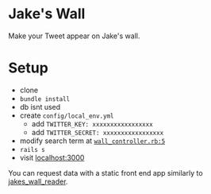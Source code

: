 # Jake's Wall

Make your Tweet appear on Jake's wall.

# Setup

- clone
- `bundle install`
- db isnt used
- create `config/local_env.yml`
  - add `TWITTER_KEY: xxxxxxxxxxxxxxxxx`
  - add `TWITTER_SECRET: xxxxxxxxxxxxxxxxx`
- modify search term at [`wall_controller.rb:5`](https://github.com/jakealbaugh/jakes_wall/blob/master/app/controllers/wall_controller.rb#L5)
- `rails s`
- visit [localhost:3000](http://localhost:3000)


You can request data with a static front end app similarly to [jakes_wall_reader](https://github.com/jakealbaugh/jakes_wall_reader).
